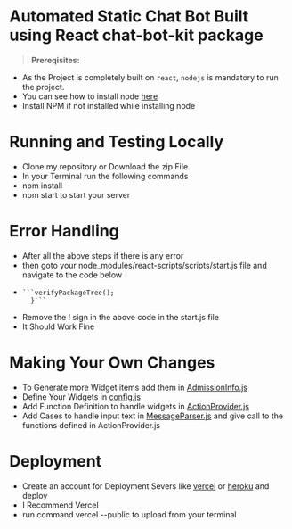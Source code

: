 # Automated Static Chat Bot Built using React chat-bot-kit package
> **Prereqisites:**
* As the Project is completely built on `react`, `nodejs` is mandatory to run the project.
* You can see how to install node [here](https://www.nodejs.org)
* Install NPM if not installed while installing node
# Running and Testing Locally
* Clone my repository or Download the zip File
* In your Terminal run the following commands
* npm install
* npm start to start your server
# Error Handling
* After all the above steps if there is any error 
* then goto your node_modules/react-scripts/scripts/start.js file and navigate to the code below
* ```if (process.env.SKIP_PREFLIGHT_CHECK !== 'true') {
  ```verifyPackageTree();
    }```
 * Remove the ! sign in the above code in the start.js file
* It Should Work Fine
# Making Your Own Changes
* To Generate more Widget items add them in [AdmissionInfo.js](src/components/AdmissionInfo/AdmissionInfo.js)
* Define Your Widgets in [config.js](src/config.js)
* Add Function Definition to handle widgets in [ActionProvider.js](src/ActionProvider.js)
* Add Cases to handle input text in [MessageParser.js](src/MessageParser.js) and give call to the functions defined in
ActionProvider.js
# Deployment
* Create an account for Deployment Severs like [vercel](https://www.vercel.com) or [heroku](https://www.heroku.com) and deploy
* I Recommend Vercel
* run command vercel --public to upload from your terminal
